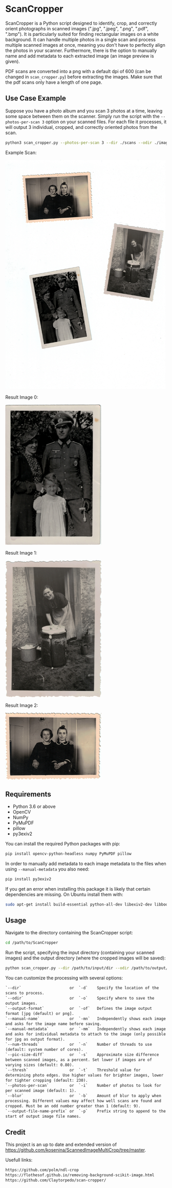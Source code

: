 # ScanCropper

ScanCropper is a Python script designed to identify, crop, and correctly orient photographs in scanned images (".jpg", ".jpeg", ".png", ".pdf", ".bmp"). It is particularly suited for finding rectangular images on a white background. It can handle multiple photos in a single scan and process multiple scanned images at once, meaning you don't have to perfectly align the photos in your scanner. Furthermore, there is the option to manually name and add metadata to each extracted image (an image preview is given).

PDF scans are converted into a png with a default dpi of 600 (can be changed in `scan_cropper.py`) before extracting the images.
Make sure that the pdf scans only have a length of one page.
## Use Case Example

Suppose you have a photo album and you scan 3 photos at a time, leaving some space between them on the scanner. Simply run the script with the `--photos-per-scan 3` option on your scanned files. For each file it processes, it will output 3 individual, cropped, and correctly oriented photos from the scan.

```bash
python3 scan_cropper.py --photos-per-scan 3 --dir ./scans --odir ./images --manual-name --manual-metadata
```

<p>Example Scan:</p>
<img src="./scans/example.pdf" width="500" alt="Scanned input file in .png format">

<p>Result Image 0:</p>
<img src="./images/example_0.jpg" width="300" alt="Output image 0">

<p>Result Image 1:</p>
<img src="./images/example_1.jpg" width="300" alt="Output image 1">

<p>Result Image 2:</p>
<img src="./images/example_2.jpg" width="300" alt="Output image 1">

## Requirements

- Python 3.6 or above
- OpenCV
- NumPy
- PyMuPDF
- pillow
- py3exiv2

You can install the required Python packages with pip:

```bash
pip install opencv-python-headless numpy PyMuPDF pillow
```

In order to manually add metadata to each image metadata to the files when using `--manual-metadata` you also need:

```bash
pip install py3exiv2
```

If you get an error when installing this package it is likely that certain dependencies are missing. On Ubuntu install them with:
```bash
sudo apt-get install build-essential python-all-dev libexiv2-dev libboost-python-dev
```

## Usage

Navigate to the directory containing the ScanCropper script:

```bash
cd /path/to/ScanCropper
```

Run the script, specifying the input directory (containing your scanned images) and the output directory (where the cropped images will be saved):

```bash
python scan_cropper.py --dir /path/to/input/dir --odir /path/to/output/dir
```

You can customize the processing with several options:

    `--dir`                     or  `-d`    Specify the location of the scans to process.
    `--odir`                    or  `-o`    Specify where to save the output images.
    `--output-format`           or  `-of`   Defines the image output format [jpg (default) or png].
    `--manual-name`             or  `-mn`   Independently shows each image and asks for the image name before saving.
    `--manual-metadata`         or  `-mm`   Independently shows each image and asks for individual metadata to attach to the image (only possible for jpg as output format).
    `--num-threads`             or  `-n`    Number of threads to use (default: system number of cores).
    `--pic-size-diff`           or  `-s`    Approximate size difference between scanned images, as a percent. Set lower if images are of varying sizes (default: 0.80).
    `--thresh`                  or  `-t`    Threshold value for determining photo edges. Use higher values for brighter images, lower for tighter cropping (default: 230).
    `--photos-per-scan`         or  `-i`    Number of photos to look for per scanned image (default: 1).
    `--blur`                    or  `-b`    Amount of blur to apply when processing. Different values may affect how well scans are found and cropped. Must be an odd number greater than 1 (default: 9).
    `--output-file-name-prefix` or  `-p`    Prefix string to append to the start of output image file names.


## Credit
This project is an up to date and extended version of https://github.com/kosenina/ScannedImageMultiCrop/tree/master.

Usefull links:

    https://github.com/polm/ndl-crop
    https://flothesof.github.io/removing-background-scikit-image.html
    https://github.com/Claytorpedo/scan-cropper/


